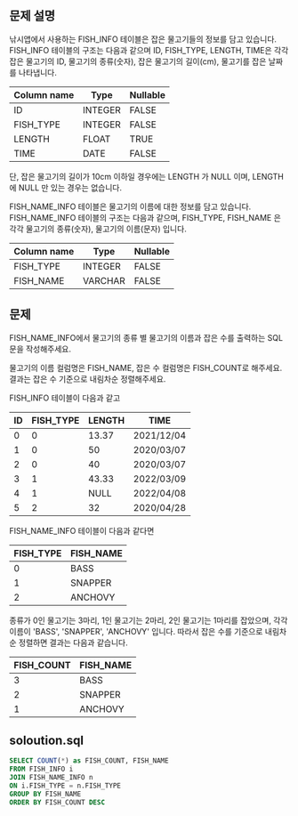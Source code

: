## 문제 설명
낚시앱에서 사용하는 FISH_INFO 테이블은 잡은 물고기들의 정보를 담고 있습니다. FISH_INFO 테이블의 구조는 다음과 같으며 ID, FISH_TYPE, LENGTH, TIME은 각각 잡은 물고기의 ID, 물고기의 종류(숫자), 잡은 물고기의 길이(cm), 물고기를 잡은 날짜를 나타냅니다.

| Column name | Type    | Nullable |
| ----------- | ------- | -------- |
| ID          | INTEGER | FALSE    |
| FISH\_TYPE  | INTEGER | FALSE    |
| LENGTH      | FLOAT   | TRUE     |
| TIME        | DATE    | FALSE    |

단, 잡은 물고기의 길이가 10cm 이하일 경우에는 LENGTH 가 NULL 이며, LENGTH 에 NULL 만 있는 경우는 없습니다.

FISH_NAME_INFO 테이블은 물고기의 이름에 대한 정보를 담고 있습니다. FISH_NAME_INFO 테이블의 구조는 다음과 같으며, FISH_TYPE, FISH_NAME 은 각각 물고기의 종류(숫자), 물고기의 이름(문자) 입니다.

| Column name | Type    | Nullable |
| ----------- | ------- | -------- |
| FISH\_TYPE  | INTEGER | FALSE    |
| FISH\_NAME  | VARCHAR | FALSE    |


## 문제
FISH_NAME_INFO에서 물고기의 종류 별 물고기의 이름과 잡은 수를 출력하는 SQL문을 작성해주세요.

물고기의 이름 컬럼명은 FISH_NAME, 잡은 수 컬럼명은 FISH_COUNT로 해주세요.
결과는 잡은 수 기준으로 내림차순 정렬해주세요.

FISH_INFO 테이블이 다음과 같고

| ID | FISH\_TYPE | LENGTH | TIME       |
| -- | ---------- | ------ | ---------- |
| 0  | 0          | 13.37  | 2021/12/04 |
| 1  | 0          | 50     | 2020/03/07 |
| 2  | 0          | 40     | 2020/03/07 |
| 3  | 1          | 43.33  | 2022/03/09 |
| 4  | 1          | NULL   | 2022/04/08 |
| 5  | 2          | 32     | 2020/04/28 |

FISH_NAME_INFO 테이블이 다음과 같다면

| FISH\_TYPE | FISH\_NAME |
| ---------- | ---------- |
| 0          | BASS       |
| 1          | SNAPPER    |
| 2          | ANCHOVY    |

종류가 0인 물고기는 3마리, 1인 물고기는 2마리, 2인 물고기는 1마리를 잡았으며, 각각 이름이 'BASS', 'SNAPPER', 'ANCHOVY' 입니다. 따라서 잡은 수를 기준으로 내림차순 정렬하면 결과는 다음과 같습니다.

| FISH\_COUNT | FISH\_NAME |
| ----------- | ---------- |
| 3           | BASS       |
| 2           | SNAPPER    |
| 1           | ANCHOVY    |

## soloution.sql
``` sql
SELECT COUNT(*) as FISH_COUNT, FISH_NAME
FROM FISH_INFO i
JOIN FISH_NAME_INFO n
ON i.FISH_TYPE = n.FISH_TYPE
GROUP BY FISH_NAME
ORDER BY FISH_COUNT DESC
```